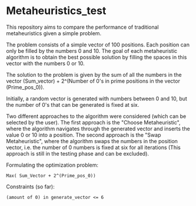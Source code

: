 # Metaheuristics_test
This repository aims to compare the performance of traditional metaheuristics given a simple problem.

The problem consists of a simple vector of 100 positions. Each position can only be filled by the numbers 0 and 10. The goal of each metaheuristic algorithm is to obtain the best possible solution by filling the spaces in this vector with the numbers 0 or 10.

The solution to the problem is given by the sum of all the numbers in the vector (Sum_vector) + 2^(Number of 0's in prime positions in the vector (Prime_pos_0)). 

Initially, a random vector is generated with numbers between 0 and 10, but the number of 0's that can be generated is fixed at six.

Two different approaches to the algorithm were considered (which can be selected by the user). The first approach is the "Choose Metaheuristic", where the algorithm navigates through the generated vector and inserts the value 0 or 10 into a position. The second approach is the "Swap Metaheuristic", where the algorithm swaps the numbers in the position vector, i.e. the number of 0 numbers is fixed at six for all iterations (This approach is still in the testing phase and can be excluded).


Formulating the optimization problem:
  
    Max( Sum_Vector + 2^(Prime_pos_0))


Constraints (so far):

    (amount of 0) in generate_vector <= 6

